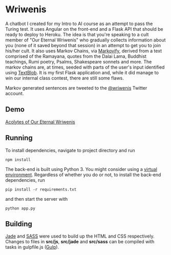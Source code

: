 Wriwenis
=======
A chatbot I created for my Intro to AI course as an attempt to pass the Turing test. It uses Angular on the front-end and a Flask API that should be ready to deploy to Heroku. The idea is that you're speaking to a cult member of "Our Eternal Wriwenis" who gradually collects information about you (none of it saved beyond that session) in an attempt to get you to join his/her cult. It also uses Markov Chains, via [Markovify](https://github.com/jsvine/markovify), derived from a text comprised of the Ramayana, quotes from the Dalai Lama, Buddhist teachings, Rumi poetry, Psalms, Shakespeare sonnets and more. The markov chains are, at times, seeded with parts of the user's input identified using [TextBlob](https://textblob.readthedocs.io/en/dev/). It is my first Flask application and, while it did manage to win our internal class contest, there are still some flaws.

Markov generated sentences are tweeted to the [@wriwenis](https://twitter.com/wriwenis) Twitter account.

Demo
----
[Acolytes of Our Eternal Wriwenis](http://torrankaleke.com/wriwenis/#/home/)

Running
--------
To install dependencies, navigate to project directory and run
```
npm install
```

The back-end is built using Python 3. You might consider using a [virtual environment](http://docs.python-guide.org/en/latest/dev/virtualenvs/). Regardless of whether you do or not, to install the back-end dependencies, run
```
pip install -r requirements.txt
```
and then start the server with
```
python app.py
```

Building
--------
[Jade](https://www.npmjs.com/package/jade) and [SASS](http://sass-lang.com/) were used to build up the HTML and CSS respectively. Changes to files in __src/js__, __src/jade__ and __src/sass__ can be compiled with tasks in gulpfile.js ([Gulp](http://gulpjs.com/)).
